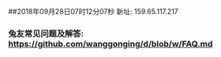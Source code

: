 ##2018年09月28日07时12分07秒 新址: 159.65.117.217
### 兔友常见问题及解答: https://github.com/wanggonging/d/blob/w/FAQ.md
